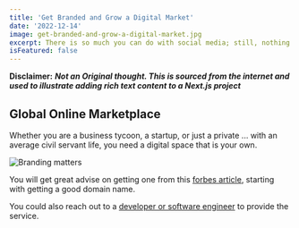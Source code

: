 ```yaml
---
title: 'Get Branded and Grow a Digital Market'
date: '2022-12-14'
image: get-branded-and-grow-a-digital-market.jpg
excerpt: There is so much you can do with social media; still, nothing beats the professional outlook a personal website gives you and your business ...
isFeatured: false
---
```


**Disclaimer:** **_Not an Original thought. This is sourced from the internet and used to illustrate adding rich text content to a Next.js project_**

## Global Online Marketplace

Whether you are a business tycoon, a startup, or just a private ... with an average civil servant life, you need a digital space that is your own.

![Branding matters](get-branded-and-grow-a-digital-market.jpg)

You will get great advise on getting one from this [forbes article](https://www.forbes.com/sites/allbusiness/2019/05/25/small-business-website-tips/?sh=3dfc460c21ad), starting with getting a good domain name.

You could also reach out to a [developer or software engineer](#social) to provide the service.

